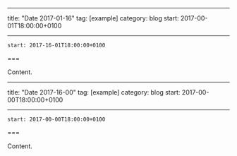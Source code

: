 
---
title: "Date 2017-01-16"
tag: [example]
category: blog
start: 2017-00-01T18:00:00+0100

---

``start: 2017-16-01T18:00:00+0100``

===

Content.

---
title: "Date 2017-16-00"
tag: [example]
category: blog
start: 2017-00-00T18:00:00+0100

---

``start: 2017-00-00T18:00:00+0100``

===

Content.
